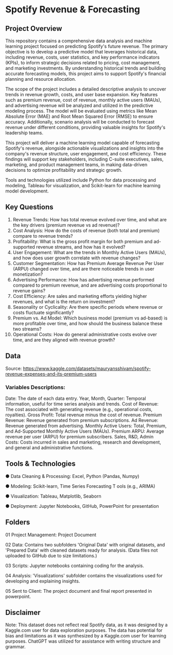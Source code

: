 # Spotify Revenue & Forecasting

## Project Overview

This repository contains a comprehensive data analysis and machine learning project focused on predicting Spotify's future revenue. The primary objective is to develop a predictive model that leverages historical data, including revenue, costs, user statistics, and key performance indicators (KPIs), to inform strategic decisions related to pricing, cost management, and marketing investments. By understanding historical trends and building accurate forecasting models, this project aims to support Spotify's financial planning and resource allocation.

The scope of the project includes a detailed descriptive analysis to uncover trends in revenue growth, costs, and user base expansion. Key features such as premium revenue, cost of revenue, monthly active users (MAUs), and advertising revenue will be analyzed and utilized in the predictive modeling process. The model will be evaluated using metrics like Mean Absolute Error (MAE) and Root Mean Squared Error (RMSE) to ensure accuracy. Additionally, scenario analysis will be conducted to forecast revenue under different conditions, providing valuable insights for Spotify's leadership teams.

This project will deliver a machine learning model capable of forecasting Spotify's revenue, alongside actionable visualizations and insights into the company's revenue structure, user engagement, and cost efficiency. These findings will support key stakeholders, including C-suite executives, sales, marketing, and product management teams, in making data-driven decisions to optimize profitability and strategic growth.

Tools and technologies utilized include Python for data processing and modeling, Tableau for visualization, and Scikit-learn for machine learning model development.

## Key Questions
1. Revenue Trends: How has total revenue evolved over time, and what are the
key drivers (premium revenue vs ad revenue)?
3. Cost Analysis: How do the costs of revenue (both total and premium) compare
to revenue trends?
4. Profitability: What is the gross profit margin for both premium and ad-supported
revenue streams, and how has it evolved?
5. User Engagement: What are the trends in Monthly Active Users (MAUs), and
how does user growth correlate with revenue changes?
6. Customer Segmentation: How has Premium Average Revenue Per User
(ARPU) changed over time, and are there noticeable trends in user
monetization?
7. Advertising Performance: How has advertising revenue performed compared
to premium revenue, and are advertising costs proportional to revenue gains?
8. Cost Efficiency: Are sales and marketing efforts yielding higher revenues, and
what is the return on investment?
9. Seasonality or Cyclicality: Are there specific periods where revenue or costs
fluctuate significantly?
10. Premium vs. Ad Model: Which business model (premium vs ad-based) is more
profitable over time, and how should the business balance these two streams?
11. Operational Costs: How do general administrative costs evolve over time, and
are they aligned with revenue growth?

## Data
Source: https://www.kaggle.com/datasets/mauryansshivam/spotify-revenue-expenses-and-its-premium-users

### Variables Descriptions:
Date: The date of each data entry.
Year, Month, Quarter: Temporal information, useful for time series analysis and trends.
Cost of Revenue: The cost associated with generating revenue (e.g., operational costs, royalties).
Gross Profit: Total revenue minus the cost of revenue.
Premium Revenue: Revenue generated from premium subscriptions.
Ad Revenue: Revenue generated from advertising.
Monthly Active Users: Total, Premium, and Ad-Supported Monthly Active Users (MAUs).
Premium ARPU: Average revenue per user (ARPU) for premium subscribers.
Sales, R&D, Admin Costs: Costs incurred in sales and marketing, research and development, and general and administrative functions.

## Tools & Technologies
● Data Cleaning & Processing: Excel, Python (Pandas, Numpy)

● Modeling: Scikit-learn, Time Series Forecasting T ools (e.g., ARIMA)

● Visualization: Tableau, Matplotlib, Seaborn

● Deployment: Jupyter Notebooks, GitHub, PowerPoint for presentation

## Folders
01 Project Management: Project Document

02 Data: Contains two subfolders 'Original Data' with original datasets, and 'Prepared Data' with cleaned datasets ready for analysis. (Data files not uploaded to GitHub due to size limitations.)

03 Scripts: Jupyter notebooks containing coding for the analysis.

04 Analysis: 'Visualizations' subfolder contains the visualizations used for developing and explaining insights.

05 Sent to Client: The project document and final report presented in powerpoint.

## Disclaimer
Note: This dataset does not reflect real Spotify data, as it was designed by a Kaggle.com user for data exploration purposes. The data has potential for bias and limitations as it was synthesized by a Kaggle.com user for learning purposes. ChatGPT was utilized for assistance with writing structure and grammar.
